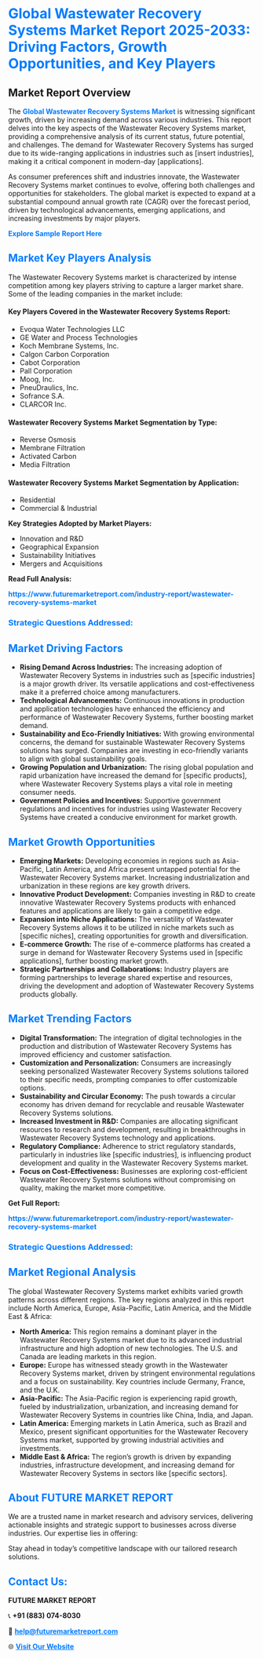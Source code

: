 <h1 style="color: #007BFF;">Global Wastewater Recovery Systems Market Report 2025-2033: Driving Factors, Growth Opportunities, and Key Players</h1>

<section id="overview">
<h2>Market Report Overview</h2>
<p>The <a href="https://www.futuremarketreport.com/industry-report/wastewater-recovery-systems-market" style="color: #007BFF; text-decoration: none;"><strong>Global Wastewater Recovery Systems Market</strong></a> is witnessing significant growth, driven by increasing demand across various industries. This report delves into the key aspects of the Wastewater Recovery Systems market, providing a comprehensive analysis of its current status, future potential, and challenges. The demand for Wastewater Recovery Systems has surged due to its wide-ranging applications in industries such as [insert industries], making it a critical component in modern-day [applications].</p>
<p>As consumer preferences shift and industries innovate, the Wastewater Recovery Systems market continues to evolve, offering both challenges and opportunities for stakeholders. The global market is expected to expand at a substantial compound annual growth rate (CAGR) over the forecast period, driven by technological advancements, emerging applications, and increasing investments by major players.</p>
</section>

<section id="overview">
<p><a href="https://www.futuremarketreport.com/request-sample/reportId=83303" style="color: #007BFF; text-decoration: none;"><strong>Explore Sample Report Here</strong></a></p>
</section>

<section id="key-players">
<h2 style="color: #007BFF;">Market Key Players Analysis</h2>
<p>The Wastewater Recovery Systems market is characterized by intense competition among key players striving to capture a larger market share. Some of the leading companies in the market include:</p>
<h4>Key Players Covered in the Wastewater Recovery Systems Report:</h4>
<ul><li>Evoqua Water Technologies LLC</li><li>GE Water and Process Technologies</li><li>Koch Membrane Systems, Inc.</li><li>Calgon Carbon Corporation</li><li>Cabot Corporation</li><li>Pall Corporation</li><li>Moog, Inc.</li><li>PneuDraulics, Inc.</li><li>Sofrance S.A.</li><li>CLARCOR Inc.</li></ul>
<h4>Wastewater Recovery Systems Market Segmentation by Type:</h4>
<ul><li>Reverse Osmosis</li><li>Membrane Filtration</li><li>Activated Carbon</li><li>Media Filtration</li></ul>

<h4>Wastewater Recovery Systems Market Segmentation by Application:</h4>
<ul><li>Residential</li><li>Commercial &amp; Industrial</li></ul>
<p><strong>Key Strategies Adopted by Market Players:</strong></p>
<ul>
<li>Innovation and R&D</li>
<li>Geographical Expansion</li>
<li>Sustainability Initiatives</li>
<li>Mergers and Acquisitions</li>
</ul>
</section>

<section>
<p><strong>Read Full Analysis: </strong></p><a href="https://www.futuremarketreport.com/industry-report/wastewater-recovery-systems-market" style="color: #007BFF; text-decoration: none;"><strong>https://www.futuremarketreport.com/industry-report/wastewater-recovery-systems-market</strong></a>
<h3 style="color: #007BFF;">Strategic Questions Addressed:</h3>
</section>

<section id="driving-factors">
<h2 style="color: #007BFF;">Market Driving Factors</h2>
<ul>
<li><strong>Rising Demand Across Industries:</strong> The increasing adoption of Wastewater Recovery Systems in industries such as [specific industries] is a major growth driver. Its versatile applications and cost-effectiveness make it a preferred choice among manufacturers.</li>
<li><strong>Technological Advancements:</strong> Continuous innovations in production and application technologies have enhanced the efficiency and performance of Wastewater Recovery Systems, further boosting market demand.</li>
<li><strong>Sustainability and Eco-Friendly Initiatives:</strong> With growing environmental concerns, the demand for sustainable Wastewater Recovery Systems solutions has surged. Companies are investing in eco-friendly variants to align with global sustainability goals.</li>
<li><strong>Growing Population and Urbanization:</strong> The rising global population and rapid urbanization have increased the demand for [specific products], where Wastewater Recovery Systems plays a vital role in meeting consumer needs.</li>
<li><strong>Government Policies and Incentives:</strong> Supportive government regulations and incentives for industries using Wastewater Recovery Systems have created a conducive environment for market growth.</li>
</ul>
</section>

<section id="growth-opportunities">
<h2 style="color: #007BFF;">Market Growth Opportunities</h2>
<ul>
<li><strong>Emerging Markets:</strong> Developing economies in regions such as Asia-Pacific, Latin America, and Africa present untapped potential for the Wastewater Recovery Systems market. Increasing industrialization and urbanization in these regions are key growth drivers.</li>
<li><strong>Innovative Product Development:</strong> Companies investing in R&D to create innovative Wastewater Recovery Systems products with enhanced features and applications are likely to gain a competitive edge.</li>
<li><strong>Expansion into Niche Applications:</strong> The versatility of Wastewater Recovery Systems allows it to be utilized in niche markets such as [specific niches], creating opportunities for growth and diversification.</li>
<li><strong>E-commerce Growth:</strong> The rise of e-commerce platforms has created a surge in demand for Wastewater Recovery Systems used in [specific applications], further boosting market growth.</li>
<li><strong>Strategic Partnerships and Collaborations:</strong> Industry players are forming partnerships to leverage shared expertise and resources, driving the development and adoption of Wastewater Recovery Systems products globally.</li>
</ul>
</section>

<section id="trending-factors">
<h2 style="color: #007BFF;">Market Trending Factors</h2>
<ul>
<li><strong>Digital Transformation:</strong> The integration of digital technologies in the production and distribution of Wastewater Recovery Systems has improved efficiency and customer satisfaction.</li>
<li><strong>Customization and Personalization:</strong> Consumers are increasingly seeking personalized Wastewater Recovery Systems solutions tailored to their specific needs, prompting companies to offer customizable options.</li>
<li><strong>Sustainability and Circular Economy:</strong> The push towards a circular economy has driven demand for recyclable and reusable Wastewater Recovery Systems solutions.</li>
<li><strong>Increased Investment in R&D:</strong> Companies are allocating significant resources to research and development, resulting in breakthroughs in Wastewater Recovery Systems technology and applications.</li>
<li><strong>Regulatory Compliance:</strong> Adherence to strict regulatory standards, particularly in industries like [specific industries], is influencing product development and quality in the Wastewater Recovery Systems market.</li>
<li><strong>Focus on Cost-Effectiveness:</strong> Businesses are exploring cost-efficient Wastewater Recovery Systems solutions without compromising on quality, making the market more competitive.</li>
</ul>
</section>

<section>
<p><strong>Get Full Report: </strong></p><a href="https://www.futuremarketreport.com/industry-report/wastewater-recovery-systems-market" style="color: #007BFF; text-decoration: none;"><strong>https://www.futuremarketreport.com/industry-report/wastewater-recovery-systems-market</strong></a>
<h3 style="color: #007BFF;">Strategic Questions Addressed:</h3>
</section>


<section id="regional-analysis">
<h2 style="color: #007BFF;">Market Regional Analysis</h2>
<p>The global Wastewater Recovery Systems market exhibits varied growth patterns across different regions. The key regions analyzed in this report include North America, Europe, Asia-Pacific, Latin America, and the Middle East & Africa:</p>
<ul>
<li><strong>North America:</strong> This region remains a dominant player in the Wastewater Recovery Systems market due to its advanced industrial infrastructure and high adoption of new technologies. The U.S. and Canada are leading markets in this region.</li>
<li><strong>Europe:</strong> Europe has witnessed steady growth in the Wastewater Recovery Systems market, driven by stringent environmental regulations and a focus on sustainability. Key countries include Germany, France, and the U.K.</li>
<li><strong>Asia-Pacific:</strong> The Asia-Pacific region is experiencing rapid growth, fueled by industrialization, urbanization, and increasing demand for Wastewater Recovery Systems in countries like China, India, and Japan.</li>
<li><strong>Latin America:</strong> Emerging markets in Latin America, such as Brazil and Mexico, present significant opportunities for the Wastewater Recovery Systems market, supported by growing industrial activities and investments.</li>
<li><strong>Middle East & Africa:</strong> The region’s growth is driven by expanding industries, infrastructure development, and increasing demand for Wastewater Recovery Systems in sectors like [specific sectors].</li>
</ul>
</section>

<footer>
<h2 style="color: #007BFF;">About FUTURE MARKET REPORT</h2>
<p>We are a trusted name in market research and advisory services, delivering actionable insights and strategic support to businesses across diverse industries. Our expertise lies in offering:</p>

<p>Stay ahead in today’s competitive landscape with our tailored research solutions.</p>

<h2 style="color: #007BFF;">Contact Us:</h2>
<p><strong>FUTURE MARKET REPORT</strong></p>
<p>📞 <strong>+91 (883) 074-8030</strong></p>
<p>📧 <strong><a href="mailto:help@futuremarketreport.com" style="color: #007BFF;">help@futuremarketreport.com</a></strong></p>
<p>🌐 <strong><a href="https://www.futuremarketreport.com/" style="color: #007BFF;">Visit Our Website</a></strong></p>
</footer>